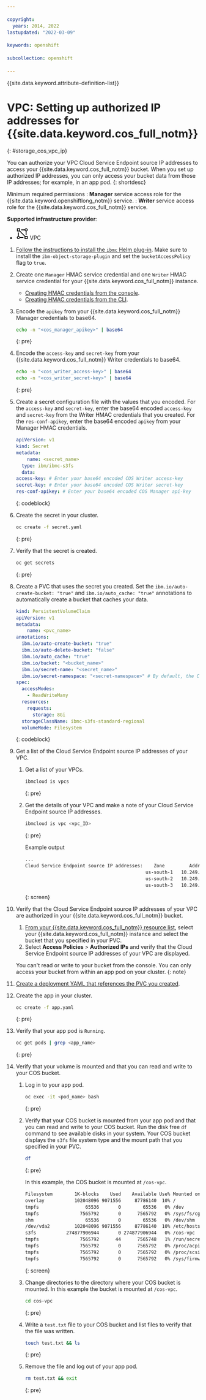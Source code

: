 ```yaml
---

copyright:
  years: 2014, 2022
lastupdated: "2022-03-09"

keywords: openshift

subcollection: openshift

---
```



{{site.data.keyword.attribute-definition-list}}


# VPC: Setting up authorized IP addresses for {{site.data.keyword.cos_full_notm}}
{: #storage_cos_vpc_ip}

You can authorize your VPC Cloud Service Endpoint source IP addresses to access your {{site.data.keyword.cos_full_notm}} bucket. When you set up authorized IP addresses, you can only access your bucket data from those IP addresses; for example, in an app pod.
{: shortdesc}

Minimum required permissions
:   **Manager** service access role for the {{site.data.keyword.openshiftlong_notm}} service.
:   **Writer** service access role for the {{site.data.keyword.cos_full_notm}} service.

**Supported infrastructure provider**:
* ![VPC infrastructure provider icon.](images/icon-vpc-2.svg) VPC

1. [Follow the instructions to install the `ibmc` Helm plug-in](/docs/containers?topic=containers-storage_cos_install). Make sure to install the `ibm-object-storage-plugin` and set the `bucketAccessPolicy` flag to `true`.

2. Create one `Manager` HMAC service credential and one `Writer` HMAC service credential for your {{site.data.keyword.cos_full_notm}} instance.
    * [Creating HMAC credentials from the console](/docs/cloud-object-storage?topic=cloud-object-storage-uhc-hmac-credentials-main).
    * [Creating HMAC credentials from the CLI](/docs/cloud-object-storage?topic=cloud-object-storage-uhc-hmac-credentials-main#uhc-create-hmac-credentials-cli).

3. Encode the `apikey` from your {{site.data.keyword.cos_full_notm}} Manager credentials to base64.

    ```sh
    echo -n "<cos_manager_apikey>" | base64
    ```
    {: pre}

4. Encode the `access-key` and `secret-key` from your {{site.data.keyword.cos_full_notm}} Writer credentials to base64.

    ```sh
    echo -n "<cos_writer_access-key>" | base64
    echo -n "<cos_writer_secret-key>" | base64
    ```
    {: pre}

5. Create a secret configuration file with the values that you encoded. For the `access-key` and `secret-key`, enter the base64 encoded `access-key` and `secret-key` from the Writer HMAC credentials that you created. For the `res-conf-apikey`, enter the base64 encoded `apikey` from your Manager HMAC credentials.
    ```yaml
    apiVersion: v1
    kind: Secret
    metadata:
        name: <secret_name>
      type: ibm/ibmc-s3fs
      data:
    access-key: # Enter your base64 encoded COS Writer access-key
    secret-key: # Enter your base64 encoded COS Writer secret-key
    res-conf-apikey: # Enter your base64 encoded COS Manager api-key
    ```
    {: codeblock}

6. Create the secret in your cluster.

    ```sh
    oc create -f secret.yaml
    ```
    {: pre}

7. Verify that the secret is created.

    ```sh
    oc get secrets
    ```
    {: pre}

8. Create a PVC that uses the secret you created. Set the `ibm.io/auto-create-bucket: "true"` and `ibm.io/auto_cache: "true"` annotations to automatically create a bucket that caches your data.

    ```yaml
    kind: PersistentVolumeClaim
    apiVersion: v1
    metadata:
        name: <pvc_name>
    annotations:
      ibm.io/auto-create-bucket: "true"
      ibm.io/auto-delete-bucket: "false"
      ibm.io/auto_cache: "true"
      ibm.io/bucket: "<bucket_name>"
      ibm.io/secret-name: "<secret_name>"
      ibm.io/secret-namespace: "<secret-namespace>" # By default, the COS plug-in searches for your secret in the same namespace where you create the PVC. If you created your secret in a namespace other than the namespace where you want to create your PVC, enter the namespace where you created your secret.
    spec:
      accessModes:
        - ReadWriteMany
      resources:
        requests:
          storage: 8Gi
      storageClassName: ibmc-s3fs-standard-regional
      volumeMode: Filesystem
    ```
    {: codeblock}

9. Get a list of the Cloud Service Endpoint source IP addresses of your VPC.

    1. Get a list of your VPCs.

        ```sh
        ibmcloud is vpcs
        ```
        {: pre}

    2. Get the details of your VPC and make a note of your Cloud Service Endpoint source IP addresses.

        ```sh
        ibmcloud is vpc <vpc_ID>
        ```
        {: pre}

        Example output
        
        ```sh                                              
        ...                                              
        Cloud Service Endpoint source IP addresses:    Zone         Address      
                                                    us-south-1   10.249.XXX.XX      
                                                    us-south-2   10.249.XXX.XX     
                                                    us-south-3   10.249.XXX.XX
        ```
        {: screen}

10. Verify that the Cloud Service Endpoint source IP addresses of your VPC are authorized in your {{site.data.keyword.cos_full_notm}} bucket.
    1. [From your {{site.data.keyword.cos_full_notm}} resource list](https://cloud.ibm.com/resources), select your {{site.data.keyword.cos_full_notm}} instance and select the bucket that you specified in your PVC.
    2. Select **Access Policies** > **Authorized IPs** and verify that the Cloud Service Endpoint source IP addresses of your VPC are displayed.

    You can't read or write to your bucket from the console. You can only access your bucket from within an app pod on your cluster.
    {: note}

11. [Create a deployment YAML that references the PVC you created](/docs/openshift?topic=openshift-storage_cos_apps#create-cos-deployment-steps).

12. Create the app in your cluster.

    ```sh
    oc create -f app.yaml
    ```
    {: pre}

13. Verify that your app pod is `Running`.

    ```sh
    oc get pods | grep <app_name>
    ```
    {: pre}

14. Verify that your volume is mounted and that you can read and write to your COS bucket.

    1. Log in to your app pod.

        ```sh
        oc exec -it <pod_name> bash
        ```
        {: pre}

    2. Verify that your COS bucket is mounted from your app pod and that you can read and write to your COS bucket. Run the disk free `df` command to see available disks in your system. Your COS bucket displays the `s3fs` file system type and the mount path that you specified in your PVC.

        ```sh
        df
        ```
        {: pre}

        In this example, the COS bucket is mounted at `/cos-vpc`.

        ```sh
        Filesystem        1K-blocks    Used    Available Use% Mounted on
        overlay           102048096 9071556     87786140  10% /
        tmpfs                 65536       0        65536   0% /dev
        tmpfs               7565792       0      7565792   0% /sys/fs/cgroup
        shm                   65536       0        65536   0% /dev/shm
        /dev/vda2         102048096 9071556     87786140  10% /etc/hosts
        s3fs           274877906944       0 274877906944   0% /cos-vpc
        tmpfs               7565792      44      7565748   1% /run/secrets/kubernetes.io/serviceaccount
        tmpfs               7565792       0      7565792   0% /proc/acpi
        tmpfs               7565792       0      7565792   0% /proc/scsi
        tmpfs               7565792       0      7565792   0% /sys/firmware
        ```
        {: screen}

    3. Change directories to the directory where your COS bucket is mounted. In this example the bucket is mounted at `/cos-vpc`.

        ```sh
        cd cos-vpc
        ```
        {: pre}

    4. Write a `test.txt` file to your COS bucket and list files to verify that the file was written.

        ```sh
        touch test.txt && ls
        ```
        {: pre}

    5. Remove the file and log out of your app pod.

        ```sh
        rm test.txt && exit
        ```
        {: pre}
        
        
        
